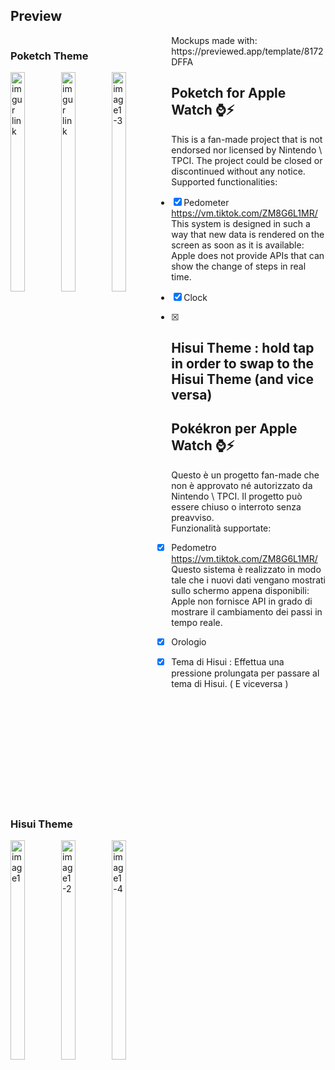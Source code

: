 ## Preview
<div style="float:left">
  <h3> Poketch Theme </h3>
<img alt="imgur link" src="https://i.imgur.com/KVNB4Jv.jpg" style="width:30%">
<img alt="imgur link" src="https://i.imgur.com/mzycCn7.jpg" style="width:30%">
<a href="https://ibb.co/gtwx57R"><img src="https://i.ibb.co/XFpqh4C/image1-3.jpg"  style="width:30%" alt="image1-3" border="0"></a>
  <h3> Hisui Theme </h3>
  
<a href="https://ibb.co/6PpvJ9r"><img src="https://i.ibb.co/swD5Jxb/image1.jpg" style="width:30%" alt="image1" border="0"></a>
<a href="https://ibb.co/dfxxG4z"><img src="https://i.ibb.co/grhhzZB/image1-2.jpg" style="width:30%" alt="image1-2" border="0"></a>
<a href="https://ibb.co/Bw1qyhk"><img src="https://i.ibb.co/9GMsbxP/image1-4.jpg" style="width:30%"  alt="image1-4" border="0"></a>

</div>
Mockups made with: https://previewed.app/template/8172DFFA

## Poketch for Apple Watch  ⌚️⚡️
This is a fan-made project that is not endorsed nor licensed by Nintendo \ TPCI. The project could be closed or discontinued without any notice. <br>
Supported functionalities:
- [x] Pedometer  https://vm.tiktok.com/ZM8G6L1MR/ This system is designed in such a way that new data is rendered on the screen as soon as it is available: Apple does not provide APIs that can show the change of steps in real time.

- [x] Clock
- [x] ## Hisui Theme : hold tap in order to swap to the Hisui Theme (and vice versa)




## Pokékron per Apple Watch ⌚⚡️
Questo è un progetto fan-made che non è approvato né autorizzato da Nintendo \ TPCI. Il progetto può essere chiuso o interroto senza preavviso.  <br>
Funzionalità supportate:
- [x] Pedometro  https://vm.tiktok.com/ZM8G6L1MR/ Questo sistema è realizzato in modo tale che i nuovi dati vengano mostrati sullo schermo appena disponibili: Apple non fornisce API in grado di mostrare il cambiamento dei passi in tempo reale.
- [x] Orologio 
- [x] Tema di Hisui : Effettua una pressione prolungata per passare al tema di Hisui. ( E viceversa )



